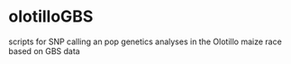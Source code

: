 # olotilloGBS
scripts for SNP calling an pop genetics analyses in the Olotillo maize race based on GBS data

